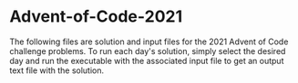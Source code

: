 # Advent-of-Code-2021

The following files are solution and input files for the 2021 Advent of Code challenge problems. To run each day's solution, simply select the desired day and run the executable with the associated input file to get an output text file with the solution.
